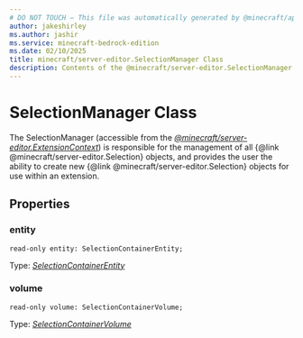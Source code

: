 ```yaml
---
# DO NOT TOUCH — This file was automatically generated by @minecraft/api-docs-generator, to report problems file an issue at https://github.com/Mojang/minecraft-scripting-libraries
author: jakeshirley
ms.author: jashir
ms.service: minecraft-bedrock-edition
ms.date: 02/10/2025
title: minecraft/server-editor.SelectionManager Class
description: Contents of the @minecraft/server-editor.SelectionManager class.
---
```

# SelectionManager Class

The SelectionManager (accessible from the [*@minecraft/server-editor.ExtensionContext*](../../../scriptapi/minecraft/server-editor/ExtensionContext.md)) is responsible for the management of all {@link @minecraft/server-editor.Selection} objects, and provides the user the ability to create new {@link @minecraft/server-editor.Selection} objects for use within an extension.

## Properties

### **entity**
`read-only entity: SelectionContainerEntity;`

Type: [*SelectionContainerEntity*](SelectionContainerEntity.md)

### **volume**
`read-only volume: SelectionContainerVolume;`

Type: [*SelectionContainerVolume*](SelectionContainerVolume.md)
